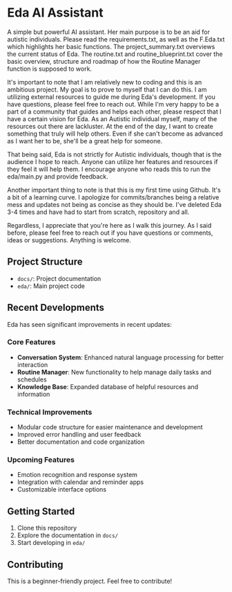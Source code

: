 # Eda AI Assistant

A simple but powerful AI assistant. Her main purpose is to be an aid for autistic individuals. Please read the requirements.txt, as well as the F.Eda.txt which highlights her basic functions. The project_summary.txt overviews the current status of Eda. The routine.txt and routine_blueprint.txt cover the basic overview, structure and roadmap of how the Routine Manager function is supposed to work.

It's important to note that I am relatively new to coding and this is an ambitious project. My goal is to prove to myself that I can do this. I am utilizing external resources to guide me during Eda's development.
If you have questions, please feel free to reach out. While I'm very happy to be a part of a community that guides and helps each other, please respect that I have a certain vision for Eda. As an Autistic individual myself, many of the resources out there are lackluster. At the end of the day, I want to create something that truly will help others. Even if she can't become as advanced as I want her to be, she'll be a great help for someone.

That being said, Eda is not strictly for Autistic individuals, though that is the audience I hope to reach. Anyone can utilize her features and resources if they feel it will help them. I encourage anyone who reads this to run the eda/main.py and provide feedback.

Another important thing to note is that this is my first time using Github. It's a bit of a learning curve. I apologize for commits/branches being a relative mess and updates not being as concise as they should be. I've deleted Eda 3-4 times and have had to start from scratch, repository and all.


Regardless, I appreciate that you're here as I walk this journey. As I said before, please feel free to reach out if you have questions or comments, ideas or suggestions. Anything is welcome.

## Project Structure

- `docs/`: Project documentation
- `eda/`: Main project code

## Recent Developments

Eda has seen significant improvements in recent updates:

### Core Features
- **Conversation System**: Enhanced natural language processing for better interaction
- **Routine Manager**: New functionality to help manage daily tasks and schedules
- **Knowledge Base**: Expanded database of helpful resources and information

### Technical Improvements
- Modular code structure for easier maintenance and development
- Improved error handling and user feedback
- Better documentation and code organization

### Upcoming Features
- Emotion recognition and response system
- Integration with calendar and reminder apps
- Customizable interface options

## Getting Started

1. Clone this repository
2. Explore the documentation in `docs/`
3. Start developing in `eda/`

## Contributing

This is a beginner-friendly project. Feel free to contribute!
